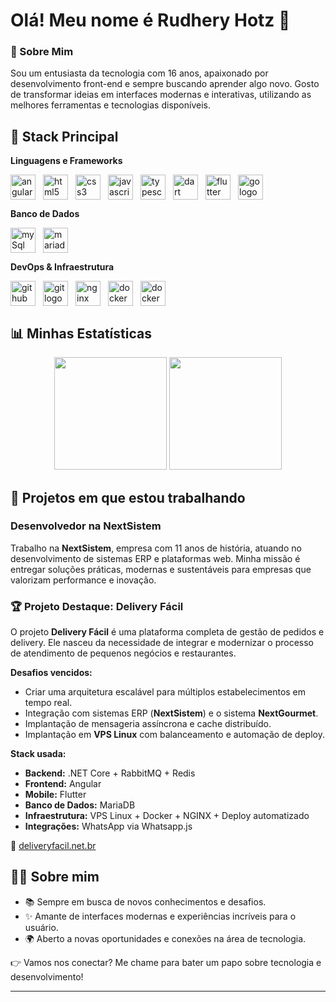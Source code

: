 # Olá! Meu nome é Rudhery Hotz 👋

### 🚀 Sobre Mim
Sou um entusiasta da tecnologia com 16 anos, apaixonado por desenvolvimento front-end e sempre buscando aprender algo novo. Gosto de transformar ideias em interfaces modernas e interativas, utilizando as melhores ferramentas e tecnologias disponíveis.

## 🧰 Stack Principal

**Linguagens e Frameworks**  
<div align="left" style="display: flex; flex-wrap: wrap; gap: 12px;">
  <img src="https://img.shields.io/badge/Angular-DD0031?logo=angular&logoColor=white&style=for-the-badge" height="40" alt="angularjs logo" />
  <img src="https://img.shields.io/badge/HTML5-E34F26?logo=html5&logoColor=white&style=for-the-badge" height="40" alt="html5 logo" />
  <img src="https://img.shields.io/badge/CSS3-1572B6?logo=css3&logoColor=white&style=for-the-badge" height="40" alt="css3 logo" />
  <img src="https://img.shields.io/badge/JavaScript-F7DF1E?logo=javascript&logoColor=black&style=for-the-badge" height="40" alt="javascript logo" />
  <img src="https://img.shields.io/badge/TypeScript-3178C6?logo=typescript&logoColor=white&style=for-the-badge" height="40" alt="typescript logo" />
  <img src="https://img.shields.io/badge/Dart-0175C2?logo=dart&logoColor=white&style=for-the-badge" height="40" alt="dart logo"  />
  <img src="https://img.shields.io/badge/Flutter-02569B?logo=flutter&logoColor=white&style=for-the-badge" height="40" alt="flutter logo"  />
  <img src="https://img.shields.io/badge/Go-00ADD8?logo=go&logoColor=white&style=for-the-badge" height="40" alt="go logo"  />
</div>

**Banco de Dados**  
<div align="left" style="display: flex; flex-wrap: wrap; gap: 12px;">
  <img src="https://img.shields.io/badge/MySQL-4479A1?style=for-the-badge&logo=mysql&logoColor=white" height="40" alt="mySql logo" />
  <img src="https://img.shields.io/badge/MariaDB-003545?style=for-the-badge&logo=mariadb&logoColor=white" height="40" alt="mariadb logo" />
</div>

**DevOps & Infraestrutura**  
<div align="left" style="display: flex; flex-wrap: wrap; gap: 12px;">
  <img src="https://img.shields.io/badge/GitHub-181717?logo=github&logoColor=white&style=for-the-badge" height="40" alt="github logo" />
  <img src="https://img.shields.io/badge/Git-F05032?logo=git&logoColor=white&style=for-the-badge" height="40" alt="git logo" />
  <img src="https://img.shields.io/badge/NGINX-009639?logo=nginx&logoColor=white&style=for-the-badge" height="40" alt="nginx logo" />
  <img src="https://img.shields.io/badge/Docker-2496ED?logo=docker&logoColor=white&style=for-the-badge" height="40" alt="docker logo" />
    <img src="https://img.shields.io/badge/Docker--Compose-2496ED?style=for-the-badge&logo=docker&logoColor=white" height="40" alt="docker logo" />
</div>

## 📊 Minhas Estatísticas  
<div align="center">
  <picture>
    <source
      srcset="https://github-readme-stats-ffso-rudherys-projects.vercel.app/api?username=rudhery&show_icons=true&theme=dracula&count_private=true&include_all_commits=true&title_color=ff69b4&border_color=000000"
      media="(prefers-color-scheme: dark)"
    />
    <source
      srcset="https://github-readme-stats-ffso-rudherys-projects.vercel.app/api?username=rudhery&show_icons=true&theme=dracula&count_private=true&include_all_commits=true&title_color=ff69b4&border_color=000000"
      media="(prefers-color-scheme: light), (prefers-color-scheme: no-preference)"
    />
    <img
      src="https://github-readme-stats-ffso-rudherys-projects.vercel.app/api?username=rudhery&show_icons=true&theme=dracula&count_private=true&include_all_commits=true&title_color=ff69b4&border_color=000000"
      height="180"
    />
  </picture>
  <img src="https://github-readme-stats-ffso-rudherys-projects.vercel.app/api/top-langs?username=rudhery&locale=en&hide_title=false&layout=compact&card_width=320&langs_count=5&theme=dracula&hide_border=false&title_color=ff69b4&border_color=000000&hide=css,html,scss,c%2B%2B,CMake" height="180" />
</div>



## 🌟 Projetos em que estou trabalhando

### Desenvolvedor na **NextSistem**

Trabalho na **NextSistem**, empresa com 11 anos de história, atuando no desenvolvimento de sistemas ERP e plataformas web. Minha missão é entregar soluções práticas, modernas e sustentáveis para empresas que valorizam performance e inovação.

### 🏆 Projeto Destaque: Delivery Fácil

O projeto **Delivery Fácil** é uma plataforma completa de gestão de pedidos e delivery. Ele nasceu da necessidade de integrar e modernizar o processo de atendimento de pequenos negócios e restaurantes.

**Desafios vencidos:**
- Criar uma arquitetura escalável para múltiplos estabelecimentos em tempo real.
- Integração com sistemas ERP (**NextSistem**) e o sistema **NextGourmet**.
- Implantação de mensageria assíncrona e cache distribuído.
- Implantação em **VPS Linux** com balanceamento e automação de deploy.

**Stack usada:**
- **Backend:** .NET Core + RabbitMQ + Redis
- **Frontend:** Angular
- **Mobile:** Flutter
- **Banco de Dados:** MariaDB
- **Infraestrutura:** VPS Linux + Docker + NGINX + Deploy automatizado
- **Integrações:** WhatsApp via Whatsapp.js

🔗 [deliveryfacil.net.br](https://deliveryfacil.net.br)

## 👨‍💻 Sobre mim

- 📚 Sempre em busca de novos conhecimentos e desafios.
- ✨ Amante de interfaces modernas e experiências incríveis para o usuário.
- 🌍 Aberto a novas oportunidades e conexões na área de tecnologia.

👉 Vamos nos conectar? Me chame para bater um papo sobre tecnologia e desenvolvimento!  

---


